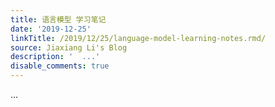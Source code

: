 ```yaml
---
title: 语言模型 学习笔记
date: '2019-12-25'
linkTitle: /2019/12/25/language-model-learning-notes.rmd/
source: Jiaxiang Li's Blog
description: '  ...'
disable_comments: true
---
```

  ...